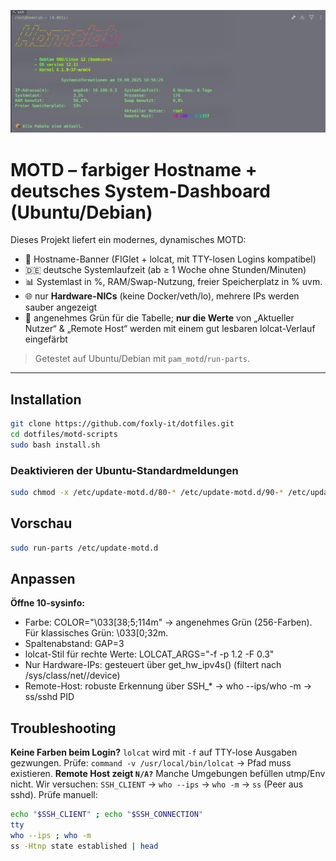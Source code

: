 ![MOTD-Header](asset/motd.jpg)

# MOTD – farbiger Hostname + deutsches System-Dashboard (Ubuntu/Debian)

Dieses Projekt liefert ein modernes, dynamisches MOTD:
- 🌈 Hostname-Banner (FIGlet + lolcat, mit TTY-losen Logins kompatibel)
- 🇩🇪 deutsche Systemlaufzeit (ab ≥ 1 Woche ohne Stunden/Minuten)
- 📊 Systemlast in %, RAM/Swap-Nutzung, freier Speicherplatz in % uvm.
- 🌐 nur **Hardware-NICs** (keine Docker/veth/lo), mehrere IPs werden sauber angezeigt
- 🎨 angenehmes Grün für die Tabelle; **nur die Werte** von „Aktueller Nutzer“ & „Remote Host“ werden mit einem gut lesbaren lolcat-Verlauf eingefärbt

> Getestet auf Ubuntu/Debian mit `pam_motd`/`run-parts`.

---

## Installation

```bash
git clone https://github.com/foxly-it/dotfiles.git
cd dotfiles/motd-scripts
sudo bash install.sh
```


### Deaktivieren der Ubuntu-Standardmeldungen
```bash
sudo chmod -x /etc/update-motd.d/80-* /etc/update-motd.d/90-* /etc/update-motd.d/91-*
```

## Vorschau
```bash
sudo run-parts /etc/update-motd.d
```

## Anpassen
**Öffne 10-sysinfo:**
- Farbe: COLOR="\033[38;5;114m" → angenehmes Grün (256-Farben). Für klassisches Grün: \033[0;32m.
- Spaltenabstand: GAP=3
- lolcat-Stil für rechte Werte: LOLCAT_ARGS="-f -p 1.2 -F 0.3"
- Nur Hardware-IPs: gesteuert über get_hw_ipv4s() (filtert nach /sys/class/net/<iface>/device)
- Remote-Host: robuste Erkennung über SSH_* → who --ips/who -m → ss/sshd PID

## Troubleshooting
**Keine Farben beim Login?**
`lolcat` wird mit `-f` auf TTY-lose Ausgaben gezwungen. Prüfe:
`command -v /usr/local/bin/lolcat` → Pfad muss existieren.
**Remote Host zeigt `N/A?`**
Manche Umgebungen befüllen utmp/Env nicht. Wir versuchen: `SSH_CLIENT` → `who --ips` → `who -m` → `ss` (Peer aus sshd).
Prüfe manuell:

```bash
echo "$SSH_CLIENT" ; echo "$SSH_CONNECTION"
tty
who --ips ; who -m
ss -Htnp state established | head
```